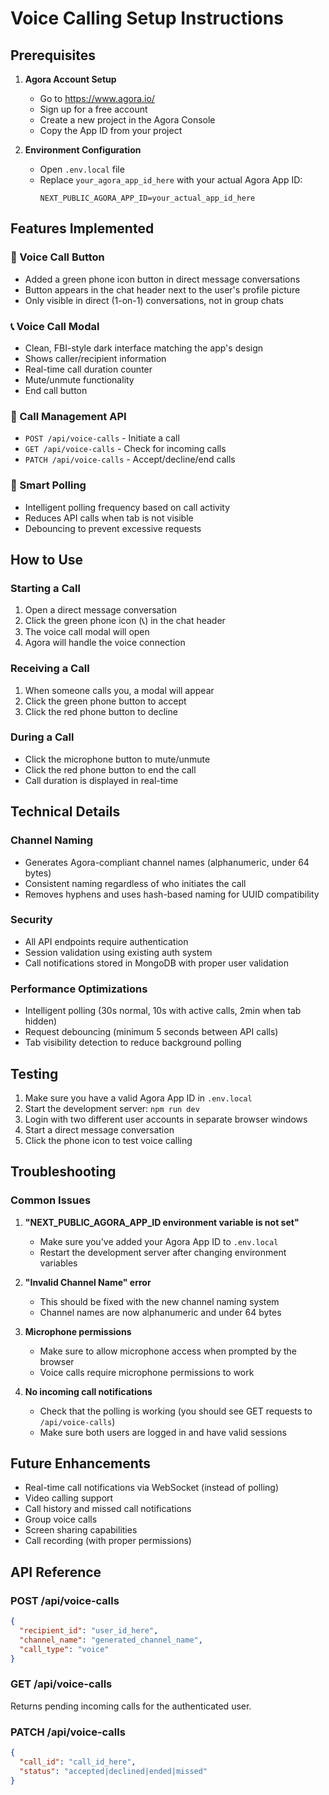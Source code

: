 # Voice Calling Setup Instructions

## Prerequisites

1. **Agora Account Setup**
   - Go to https://www.agora.io/
   - Sign up for a free account
   - Create a new project in the Agora Console
   - Copy the App ID from your project

2. **Environment Configuration**
   - Open `.env.local` file
   - Replace `your_agora_app_id_here` with your actual Agora App ID:
     ```
     NEXT_PUBLIC_AGORA_APP_ID=your_actual_app_id_here
     ```

## Features Implemented

### 🎯 Voice Call Button
- Added a green phone icon button in direct message conversations
- Button appears in the chat header next to the user's profile picture
- Only visible in direct (1-on-1) conversations, not in group chats

### 📞 Voice Call Modal
- Clean, FBI-style dark interface matching the app's design
- Shows caller/recipient information
- Real-time call duration counter
- Mute/unmute functionality
- End call button

### 🔄 Call Management API
- `POST /api/voice-calls` - Initiate a call
- `GET /api/voice-calls` - Check for incoming calls
- `PATCH /api/voice-calls` - Accept/decline/end calls

### 🎨 Smart Polling
- Intelligent polling frequency based on call activity
- Reduces API calls when tab is not visible
- Debouncing to prevent excessive requests

## How to Use

### Starting a Call
1. Open a direct message conversation
2. Click the green phone icon (📞) in the chat header
3. The voice call modal will open
4. Agora will handle the voice connection

### Receiving a Call
1. When someone calls you, a modal will appear
2. Click the green phone button to accept
3. Click the red phone button to decline

### During a Call
- Click the microphone button to mute/unmute
- Click the red phone button to end the call
- Call duration is displayed in real-time

## Technical Details

### Channel Naming
- Generates Agora-compliant channel names (alphanumeric, under 64 bytes)
- Consistent naming regardless of who initiates the call
- Removes hyphens and uses hash-based naming for UUID compatibility

### Security
- All API endpoints require authentication
- Session validation using existing auth system
- Call notifications stored in MongoDB with proper user validation

### Performance Optimizations
- Intelligent polling (30s normal, 10s with active calls, 2min when tab hidden)
- Request debouncing (minimum 5 seconds between API calls)
- Tab visibility detection to reduce background polling

## Testing

1. Make sure you have a valid Agora App ID in `.env.local`
2. Start the development server: `npm run dev`
3. Login with two different user accounts in separate browser windows
4. Start a direct message conversation
5. Click the phone icon to test voice calling

## Troubleshooting

### Common Issues

1. **"NEXT_PUBLIC_AGORA_APP_ID environment variable is not set"**
   - Make sure you've added your Agora App ID to `.env.local`
   - Restart the development server after changing environment variables

2. **"Invalid Channel Name" error**
   - This should be fixed with the new channel naming system
   - Channel names are now alphanumeric and under 64 bytes

3. **Microphone permissions**
   - Make sure to allow microphone access when prompted by the browser
   - Voice calls require microphone permissions to work

4. **No incoming call notifications**
   - Check that the polling is working (you should see GET requests to `/api/voice-calls`)
   - Make sure both users are logged in and have valid sessions

## Future Enhancements

- Real-time call notifications via WebSocket (instead of polling)
- Video calling support
- Call history and missed call notifications
- Group voice calls
- Screen sharing capabilities
- Call recording (with proper permissions)

## API Reference

### POST /api/voice-calls
```json
{
  "recipient_id": "user_id_here",
  "channel_name": "generated_channel_name",
  "call_type": "voice"
}
```

### GET /api/voice-calls
Returns pending incoming calls for the authenticated user.

### PATCH /api/voice-calls
```json
{
  "call_id": "call_id_here",
  "status": "accepted|declined|ended|missed"
}
```
